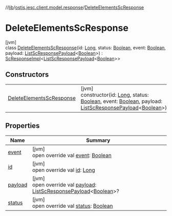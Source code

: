 //[lib](../../../index.md)/[ostis.jesc.client.model.response](../index.md)/[DeleteElementsScResponse](index.md)

# DeleteElementsScResponse

[jvm]\
class [DeleteElementsScResponse](index.md)(id: [Long](https://kotlinlang.org/api/latest/jvm/stdlib/kotlin/-long/index.html), status: [Boolean](https://kotlinlang.org/api/latest/jvm/stdlib/kotlin/-boolean/index.html), event: [Boolean](https://kotlinlang.org/api/latest/jvm/stdlib/kotlin/-boolean/index.html), payload: [ListScResponsePayload](../../ostis.jesc.client.model.response.payload/-list-sc-response-payload/index.md)&lt;[Boolean](https://kotlinlang.org/api/latest/jvm/stdlib/kotlin/-boolean/index.html)&gt;) : [ScResponseImpl](../-sc-response-impl/index.md)&lt;[ListScResponsePayload](../../ostis.jesc.client.model.response.payload/-list-sc-response-payload/index.md)&lt;[Boolean](https://kotlinlang.org/api/latest/jvm/stdlib/kotlin/-boolean/index.html)&gt;&gt;

## Constructors

| | |
|---|---|
| [DeleteElementsScResponse](-delete-elements-sc-response.md) | [jvm]<br>constructor(id: [Long](https://kotlinlang.org/api/latest/jvm/stdlib/kotlin/-long/index.html), status: [Boolean](https://kotlinlang.org/api/latest/jvm/stdlib/kotlin/-boolean/index.html), event: [Boolean](https://kotlinlang.org/api/latest/jvm/stdlib/kotlin/-boolean/index.html), payload: [ListScResponsePayload](../../ostis.jesc.client.model.response.payload/-list-sc-response-payload/index.md)&lt;[Boolean](https://kotlinlang.org/api/latest/jvm/stdlib/kotlin/-boolean/index.html)&gt;) |

## Properties

| Name | Summary |
|---|---|
| [event](../-sc-response-impl/event.md) | [jvm]<br>open override val [event](../-sc-response-impl/event.md): [Boolean](https://kotlinlang.org/api/latest/jvm/stdlib/kotlin/-boolean/index.html) |
| [id](../-sc-response-impl/id.md) | [jvm]<br>open override val [id](../-sc-response-impl/id.md): [Long](https://kotlinlang.org/api/latest/jvm/stdlib/kotlin/-long/index.html) |
| [payload](../-sc-response-impl/payload.md) | [jvm]<br>open override val [payload](../-sc-response-impl/payload.md): [ListScResponsePayload](../../ostis.jesc.client.model.response.payload/-list-sc-response-payload/index.md)&lt;[Boolean](https://kotlinlang.org/api/latest/jvm/stdlib/kotlin/-boolean/index.html)&gt;? |
| [status](../-sc-response-impl/status.md) | [jvm]<br>open override val [status](../-sc-response-impl/status.md): [Boolean](https://kotlinlang.org/api/latest/jvm/stdlib/kotlin/-boolean/index.html) |
